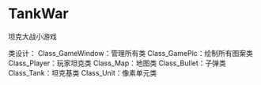 ﻿# TankWar
坦克大战小游戏

类设计：
Class_GameWindow：管理所有类
Class_GamePic：绘制所有图案类
Class_Player：玩家坦克类
Class_Map：地图类
Class_Bullet：子弹类
Class_Tank：坦克基类
Class_Unit：像素单元类
